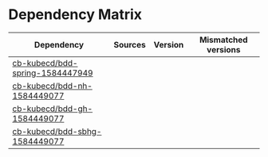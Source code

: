 # Dependency Matrix

Dependency | Sources | Version | Mismatched versions
---------- | ------- | ------- | -------------------
[cb-kubecd/bdd-spring-1584447949](https://github.com/cb-kubecd/bdd-spring-1584447949.git) |  | []() | 
[cb-kubecd/bdd-nh-1584449077](https://github.com/cb-kubecd/bdd-nh-1584449077.git) |  | []() | 
[cb-kubecd/bdd-gh-1584449077](https://github.com/cb-kubecd/bdd-gh-1584449077.git) |  | []() | 
[cb-kubecd/bdd-sbhg-1584449077](https://github.com/cb-kubecd/bdd-sbhg-1584449077.git) |  | []() | 

